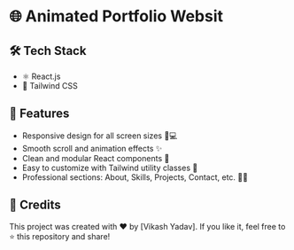 # 🌐 Animated Portfolio Websit
## 🛠️ Tech Stack

- ⚛️ React.js
- 🎨 Tailwind CSS

## 📁 Features

- Responsive design for all screen sizes 📱💻
- Smooth scroll and animation effects ✨
- Clean and modular React components 🧩
- Easy to customize with Tailwind utility classes 🎯
- Professional sections: About, Skills, Projects, Contact, etc. 👨‍💻



## 🌟 Credits

This project was created with ❤️ by [Vikash Yadav].
If you like it, feel free to ⭐ this repository and share!
